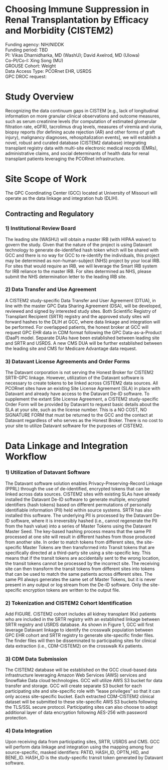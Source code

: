 # Choosing Immune Suppression in Renal Transplantation by Efficacy and Morbidity (CISTEM2) 

Funding agency: NIH/NIDDK <br/>
Funding period: TBD <br/>
PI: Vikas Dharnidharka, MD (WashU); David Axelrod, MD (UIowa) <br/>
Co-PI/Co-I: Xing Song (MU) <br/>
GROUSE Cohort: Weight <br/>
Data Access Type: PCORnet EHR, USRDS <br/>
GPC DROC request:  <br/>

# Study Overview 

Recognizing the data continuum gaps in CISTEM [e.g., lack of longitudinal information on more granular clinical observations and outcome measures, such as serum creatinine levels (for computation of estimated glomerular filtration rate, eGFR), tacrolimus drug levels, measures of viremia and viuria, biopsy reports (for defining acute rejection (AR) and other forms of graft injury), malignancy diagnoses, rehospitalization events], we will establish a novel, robust and curated database (CISTEM2 database) integrating transplant registry data with multi-site electronic medical records (EMRs), administrative claims, and social determinants of health data for renal transplant patients leveraging the PCORnet infrastructure.  

# Site Scope of Work 

The GPC Coordinating Center (GCC) located at University of Missouri will operate as the data linkage and integration hub (DLIH).   

## Contracting and Regulatory 

### 1) Institutional Review Board 

The leading site (WASHU) will obtain a master IRB (with HIPAA waiver) to govern the study. Given that the nature of the project is using Datavant technology to generate de-identified hash token which will be shared with GCC and there is no way for GCC to re-identify the individuals, this project may be determined as non-human-subject (NHS) project by your local IRB. For sites that would require an IRB, we will leverage the Smart IRB system for IRB reliance to the master IRB. For sites determined as NHS, please submit the NHS determination letter to the leading IRB site. 

### 2) Data Transfer and Use Agreement 

A CISTEM2 study-specific Data Transfer and User Agreement (DTUA), in line with the master GPC Data Sharing Agreement (DSA), will be developed, reviewed and signed by interested study sites. Both Scientific Registry of Transplant Recipient (SRTR) registry and the approved study sites will forward hashes to the DLIH at GCC, where data linkage and integration will be performed. For overlapped patients, the honest broker at GCC will request GPC EHR data in CDM format following the GPC Data-as-a-Product (DaaP) model. Separate DUAs have been established between leading site and SRTR and USRDS. A new CMS DUA will be further established between the leading site and CMS for Medicare Advantage data request.    

### 3) Datavant License Agreements and Order Forms 

The Datavant corporation is not serving the Honest Broker for CISTEM2 SRTR-GPC linkage. However, utilization of the Datavant software is necessary to create tokens to be linked across CISTEM2 data sources. All PCORnet sites have an existing Site License Agreement (SLA) in place with Datavant and already have access to the Datavant De-ID software. To supplement the extant Site License Agreement, a CISTEM2 study-specific Order Form will be provided by Datavant to request basic details about the SLA at your site, such as the license number. This is a NO COST, NO SIGNATURE FORM that must be returned to the GCC and the contact at Datavant regardless of who serves as the Honest Broker. There is no cost to your site to utilize Datavant software for the purposes of CISTEM2. 

# Data Linkage and Integration Workflow  

### 1) Utilization of Datavant Software 

The Datavant software solution enables Privacy-Preserving-Record Linkage (PPRL) through the use of de-identified, encrypted tokens that can be linked across data sources. CISTEM2 sites with existing SLAs have already installed the Datavant De-ID software to generate multiple, encrypted identifiers (hash tokens) based on different permutations of personally identifiable information (PII) held within source systems. SRTR has also installed this software. The underlying PII is processed by the Datavant De-ID software, where it is irreversibly hashed (i.e., cannot regenerate the PII from the hash value) into a series of Master Tokens using the Datavant Master Seed. The key-based hashing process means that the same PII processed at one site will result in different hashes from those produced from another site. In order to match tokens from different sites, the site-specific Master Tokens are then transformed into Transit tokens that are specifically directed at a third-party site using a site-specific key. This means that if the transit tokens are accidentally sent to the wrong location, the transit tokens cannot be processed by the incorrect site. The receiving site can then transform the transit tokens from different sites into tokens that can be used to match the same patients across different sites. The same PII always generates the same set of Master Tokens, but it is never present in any output or log stream from the De-ID software. Only the site-specific encryption tokens are written to the output file. 

### 2) Tokenization and CISTEM2 Cohort Identification

Add FIGURE. CISTEM2 cohort includes all kidney transplant (Kx) patients who are included in the SRTR registry with an established linkage between SRTR registry and USRDS database. As shown in Figure 1, GCC will first leverage Datavant linkage to identify the crosswalk population between GPC EHR cohort and SRTR registry to generate site-specific finder files. The finder files will then be disseminated to participating sites for clinical data extraction (i.e., CDM-CISTEM2) on the crosswalk Kx patients.  

### 3) CDM Data Submission 

The CISTEM2 database will be established on the GCC cloud-based data infrastructure leveraging Amazon Web Services (AWS) services and Snowflake Data cloud technologies. GCC will utilize AWS S3 bucket for data transfer and storage. GCC will create separate S3 bucket for each participating site and site-specific role with “lease privileges” so that it can only access site-specific bucket. Each extracted CDM-CISTEM2 clinical dataset will be submitted to these site-specific AWS S3 buckets following the TLS/SSL secure protocol. Participating sites can also choose to adopt additional layer of data encryption following AES-256 with password protection.    

### 4) Data Integration  

Upon receiving data from participating sites, SRTR, USRDS and CMS. GCC will perform data linkage and integration using the mapping among four source-specific, masked identifiers: PATID, HASH_ID, OPTN_HID, and BENE_ID.  HASH_ID is the study-specific transit token generated by Datavant software.   
